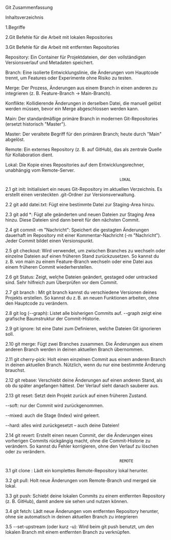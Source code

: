 
Git Zusammenfassung

Inhaltsverzeichnis

1.Begriffe

2.Git Befehle für die Arbeit mit lokalen Repositories

3.Git Befehle für die Arbeit mit entfernten Repositories

Repository:
Ein Container für Projektdateien, der den vollständigen Versionsverlauf und Metadaten speichert.

Branch:
Eine isolierte Entwicklungslinie, die Änderungen vom Hauptcode trennt, um Features oder Experimente ohne Risiko zu testen.

Merge:
Der Prozess, Änderungen aus einem Branch in einen anderen zu integrieren (z. B. Feature-Branch → Main-Branch).

Konflikte:
Kollidierende Änderungen in derselben Datei, die manuell gelöst werden müssen, bevor ein Merge abgeschlossen werden kann.

Main:
Der standardmäßige primäre Branch in modernen Git-Repositories (ersetzt historisch "Master").

Master:
Der veraltete Begriff für den primären Branch; heute durch "Main" abgelöst.

Remote:
Ein externes Repository (z. B. auf GitHub), das als zentrale Quelle für Kollaboration dient.

Lokal:
Die Kopie eines Repositories auf dem Entwicklungsrechner, unabhängig vom Remote-Server.



                                                      LOKAL


2.1 git init:
Initialisiert ein neues Git-Repository im aktuellen Verzeichnis. Es erstellt einen versteckten .git-Ordner zur Versionsverwaltung.

2.2 git add datei.txt:
Fügt eine bestimmte Datei zur Staging-Area hinzu.

2.3 git add *:
Fügt alle geänderten und neuen Dateien zur Staging Area hinzu. Diese Dateien sind dann bereit für den nächsten Commit.

2.4 git commit -m "Nachricht":
Speichert die gestagten Änderungen dauerhaft im Repository mit einer Kommentar-Nachricht (-m "Nachricht"). Jeder Commit bildet einen Versionspunkt.

2.5 git checkout: Wird verwendet, um zwischen Branches zu wechseln oder einzelne Dateien auf einen früheren Stand zurückzusetzen. So kannst du z. B. von main zu einem Feature-Branch wechseln oder eine Datei aus einem früheren Commit wiederherstellen.

2.6 git Status:
Zeigt, welche Dateien geändert, gestaged oder untracked sind. Sehr hilfreich zum Überprüfen vor dem Commit.

2.7 git branch <name>:
Mit git branch kannst du verschiedene Versionen deines Projekts erstellen. So kannst du z. B. an neuen Funktionen arbeiten, ohne den Hauptcode zu verändern.

2.8 git log (--graph):
Listet alle bisherigen Commits auf. --graph zeigt eine grafische Baumstruktur der Commit-Historie.

2.9 git ignore:
Ist eine Datei zum Definieren, welche Dateien Git ignorieren soll.

2.10 git merge:
Fügt zwei Branches zusammen. Die Änderungen aus einem anderen Branch werden in deinen aktuellen Branch übernommen.

2.11 git cherry-pick:
Holt einen einzelnen Commit aus einem anderen Branch in deinen aktuellen Branch. Nützlich, wenn du nur eine bestimmte Änderung brauchst.

2.12 git rebase:
Verschiebt deine Änderungen auf einen anderen Stand, als ob du später angefangen hättest. Der Verlauf sieht danach sauberer aus.

2.13 git reset:
Setzt dein Projekt zurück auf einen früheren Zustand.

--soft: nur der Commit wird zurückgenommen.

--mixed: auch die Stage (Index) wird geleert.

--hard: alles wird zurückgesetzt – auch deine Dateien!

2.14 git revert:
Erstellt einen neuen Commit, der die Änderungen eines vorherigen Commits rückgängig macht, ohne die Commit-Historie zu verändern. So kannst du Fehler korrigieren, ohne den Verlauf zu löschen oder zu verändern.



                                                      REMOTE



3.1 git clone <URL>:
Lädt ein komplettes Remote-Repository lokal herunter.

3.2 git pull:
Holt neue Änderungen vom Remote-Branch und merged sie lokal.

3.3 git push:
Schiebt deine lokalen Commits zu einem entfernten Repository (z. B. GitHub), damit andere sie sehen und nutzen können.

3.4 git fetch:
Lädt neue Änderungen vom entfernten Repository herunter, ohne sie automatisch in deinen aktuellen Branch zu integrieren

3.5 --set-upstream (oder kurz -u):
Wird beim git push benutzt, um den lokalen Branch mit einem entfernten Branch zu verknüpfen.
